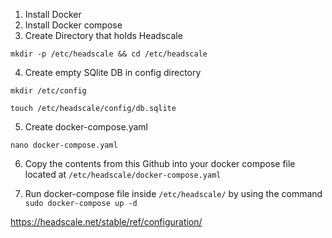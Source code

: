 1. Install Docker
2. Install Docker compose
3. Create Directory that holds Headscale

  `mkdir -p /etc/headscale && cd /etc/headscale`

4. Create empty SQlite DB in config directory

  `mkdir /etc/config`

  `touch /etc/headscale/config/db.sqlite`

5. Create docker-compose.yaml

`nano docker-compose.yaml`

6. Copy the contents from this Github into your docker compose file located at `/etc/headscale/docker-compose.yaml`

7. Run docker-compose file inside `/etc/headscale/` by using the command `sudo docker-compose up -d`

https://headscale.net/stable/ref/configuration/
